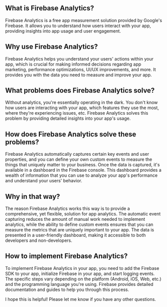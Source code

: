 ## What is Firebase Analytics?

Firebase Analytics is a free app measurement solution provided by Google's Firebase. It allows you to understand how users interact with your app, providing insights into app usage and user engagement.

## Why use Firebase Analytics?

Firebase Analytics helps you understand your users' actions within your app, which is crucial for making informed decisions regarding app marketing, performance optimizations, UI/UX improvements, and more. It provides you with the data you need to measure and improve your app.

## What problems does Firebase Analytics solve?

Without analytics, you're essentially operating in the dark. You don't know how users are interacting with your app, which features they use the most, where they're experiencing issues, etc. Firebase Analytics solves this problem by providing detailed insights into your app's usage.

## How does Firebase Analytics solve these problems?

Firebase Analytics automatically captures certain key events and user properties, and you can define your own custom events to measure the things that uniquely matter to your business. Once the data is captured, it's available in a dashboard in the Firebase console. This dashboard provides a wealth of information that you can use to analyze your app's performance and understand your users' behavior.

## Why in that way?

The reason Firebase Analytics works this way is to provide a comprehensive, yet flexible, solution for app analytics. The automatic event capturing reduces the amount of manual work needed to implement analytics, while the ability to define custom events ensures that you can measure the metrics that are uniquely important to your app. The data is presented in a user-friendly dashboard, making it accessible to both developers and non-developers.

## How to implement Firebase Analytics?

To implement Firebase Analytics in your app, you need to add the Firebase SDK to your app, initialize Firebase in your app, and start logging events. The specific steps vary depending on the platform (Android, iOS, Web, etc.) and the programming language you're using. Firebase provides detailed documentation and guides to help you through this process.

I hope this is helpful! Please let me know if you have any other questions.
